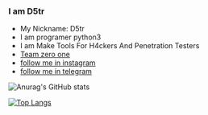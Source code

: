 ### I am D5tr
* My Nickname: D5tr
* I am programer python3
* I am Make Tools For H4ckers And Penetration Testers
* [Team zero one](https://www.instagram.com/zer0one_01)   
* [follow me in instagram](https://instagram.com/d_5tr)
* [follow me in telegram](https://t.me/d5tr_Cyber)

![Anurag's GitHub stats](https://github-readme-stats.vercel.app/api?username=d5tr&show_icons=true&theme=vision-friendly-dark)

[![Top Langs](https://github-readme-stats.vercel.app/api/top-langs/?username=d5tr&theme=vision-friendly-dark)](https://github.com/d5tr/github-readme-stats)









<!--
**d5tr/d5tr** is a ✨ _special_ ✨ repository because its `README.md` (this file) appears on your GitHub profile.

Here are some ideas to get you started:

- 🔭 I’m currently working on ...
- 🌱 I’m currently learning ...
- 👯 I’m looking to collaborate on ...
- 🤔 I’m looking for help with ...
- 💬 Ask me about ...
- 📫 How to reach me: ...
- 😄 Pronouns: ...
- ⚡ Fun fact: ...
-->
